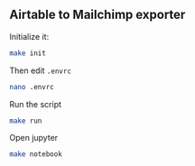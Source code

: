 ## Airtable to Mailchimp exporter

Initialize it:

```bash
make init
```

Then edit `.envrc`

```bash
nano .envrc
```

Run the script

```bash
make run
```

Open jupyter

```bash
make notebook
```
